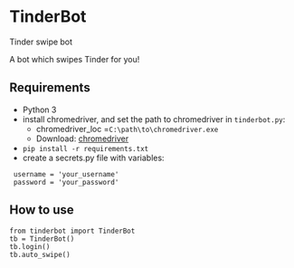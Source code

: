 # TinderBot
Tinder swipe bot

A bot which swipes Tinder for you!

## Requirements
 - Python 3
 - install chromedriver, and set the path to chromedriver in `tinderbot.py`:
    - chromedriver_loc =`C:\path\to\chromedriver.exe`
    - Download: [chromedriver](https://chromedriver.chromium.org/downloads)
 - `pip install -r requirements.txt`
 - create a secrets.py file with variables:
```
 username = 'your_username'
 password = 'your_password'
```

## How to use
```
from tinderbot import TinderBot
tb = TinderBot()
tb.login()
tb.auto_swipe()
```
